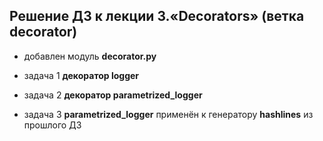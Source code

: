 ## Решение ДЗ к лекции 3.«Decorators» (ветка decorator) ##

+ добавлен модуль **decorator.py**

+ задача 1 **декоратор logger**

+ задача 2  **декоратор parametrized_logger**

+ задача 3 **parametrized_logger** применён к генератору **hashlines** из прошлого ДЗ

